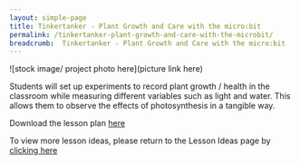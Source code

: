 ```yaml
---
layout: simple-page
title: Tinkertanker - Plant Growth and Care with the micro:bit
permalink: /tinkertanker-plant-growth-and-care-with-the-microbit/
breadcrumb:  Tinkertanker - Plant Growth and Care with the micro:bit
---
```


![stock image/ project photo here](picture link here)

Students will set up experiments to record plant growth / health in the classroom while measuring different variables such as light and water. This allows them to observe the effects of photosynthesis in a tangible way.

Download the lesson plan [here](/files/lesson-plans/primary-schools/science/tinkertanker-plant-growth-and-care-with-the-microbit.pdf)

To view more lesson ideas, please return to the Lesson Ideas page by [clicking here](/in-schools/digital-maker/lesson-ideas-primary/)
